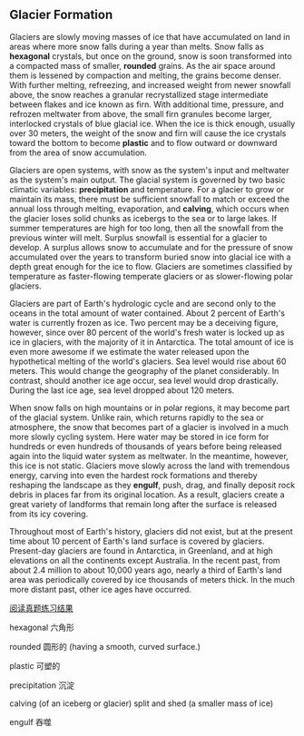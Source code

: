## Glacier Formation

Glaciers are slowly moving masses of ice that have accumulated on land in areas where more snow falls during a year than melts. Snow falls as **hexagonal** crystals, but once on the ground, snow is soon transformed into a compacted mass of smaller, **rounded** grains. As the air space around them is lessened by compaction and melting, the grains become denser. With further melting, refreezing, and increased weight from newer snowfall above, the snow reaches a granular recrystallized stage intermediate between flakes and ice known as firn. With additional time, pressure, and refrozen meltwater from above, the small firn granules become larger, interlocked crystals of blue glacial ice. When the ice is thick enough, usually over 30 meters, the weight of the snow and firn will cause the ice crystals toward the bottom to become **plastic** and to flow outward or downward from the area of snow accumulation.

Glaciers are open systems, with snow as the system's input and meltwater as the system's main output. The glacial system is governed by two basic climatic variables: **precipitation** and temperature. For a glacier to grow or maintain its mass, there must be sufficient snowfall to match or exceed the annual loss through melting, evaporation, and **calving**, which occurs when the glacier loses solid chunks as icebergs to the sea or to large lakes. If summer temperatures are high for too long, then all the snowfall from the previous winter will melt. Surplus snowfall is essential for a glacier to develop. A surplus allows snow to accumulate and for the pressure of snow accumulated over the years to transform buried snow into glacial ice with a depth great enough for the ice to flow. Glaciers are sometimes classified by temperature as faster-flowing temperate glaciers or as slower-flowing polar glaciers.

Glaciers are part of Earth's hydrologic cycle and are second only to the oceans in the total amount of water contained. About 2 percent of Earth's water is currently frozen as ice. Two percent may be a deceiving figure, however, since over 80 percent of the world's fresh water is locked up as ice in glaciers, with the majority of it in Antarctica. The total amount of ice is even more awesome if we estimate the water released upon the hypothetical melting of the world's glaciers. Sea level would rise about 60 meters. This would change the geography of the planet considerably. In contrast, should another ice age occur, sea level would drop drastically. During the last ice age, sea level dropped about 120 meters.

When snow falls on high mountains or in polar regions, it may become part of the glacial system. Unlike rain, which returns rapidly to the sea or atmosphere, the snow that becomes part of a glacier is involved in a much more slowly cycling system. Here water may be stored in ice form for hundreds or even hundreds of thousands of years before being released again into the liquid water system as meltwater. In the meantime, however, this ice is not static. Glaciers move slowly across the land with tremendous energy, carving into even the hardest rock formations and thereby reshaping the landscape as they **engulf**, push, drag, and finally deposit rock debris in places far from its original location. As a result, glaciers create a great variety of landforms that remain long after the surface is released from its icy covering.

Throughout most of Earth's history, glaciers did not exist, but at the present time about 10 percent of Earth's land surface is covered by glaciers. Present-day glaciers are found in Antarctica, in Greenland, and at high elevations on all the continents except Australia. In the recent past, from about 2.4 million to about 10,000 years ago, nearly a third of Earth's land area was periodically covered by ice thousands of meters thick. In the much more distant past, other ice ages have occurred.

[阅读真题练习结果](https://toefl.kmf.com/reading/result/165830286499751269)

hexagonal                        六角形

rounded                     圆形的 (having a smooth, curved surface.)

plastic                                可塑的

precipitation                      沉淀

calving                                 (of an iceberg or glacier) split and shed (a smaller mass of ice)

engulf                                     吞噬

 
